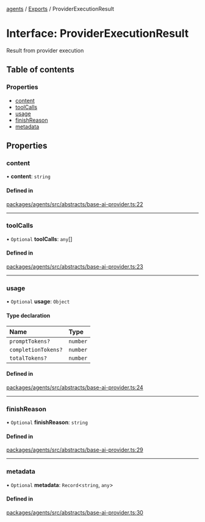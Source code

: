 <!-- 
 ⚠️  AUTO-GENERATED FILE - DO NOT EDIT MANUALLY
 This file is automatically generated by scripts/docs-generator.js
 To make changes, edit the source TypeScript files or update the generator script
-->

[agents](../../) / [Exports](../modules) / ProviderExecutionResult

# Interface: ProviderExecutionResult

Result from provider execution

## Table of contents

### Properties

- [content](ProviderExecutionResult#content)
- [toolCalls](ProviderExecutionResult#toolcalls)
- [usage](ProviderExecutionResult#usage)
- [finishReason](ProviderExecutionResult#finishreason)
- [metadata](ProviderExecutionResult#metadata)

## Properties

### content

• **content**: `string`

#### Defined in

[packages/agents/src/abstracts/base-ai-provider.ts:22](https://github.com/woojubb/robota/blob/e1b7b651a85a9b93f075b6523ec8de869e77f12c/packages/agents/src/abstracts/base-ai-provider.ts#L22)

___

### toolCalls

• `Optional` **toolCalls**: `any`[]

#### Defined in

[packages/agents/src/abstracts/base-ai-provider.ts:23](https://github.com/woojubb/robota/blob/e1b7b651a85a9b93f075b6523ec8de869e77f12c/packages/agents/src/abstracts/base-ai-provider.ts#L23)

___

### usage

• `Optional` **usage**: `Object`

#### Type declaration

| Name | Type |
| :------ | :------ |
| `promptTokens?` | `number` |
| `completionTokens?` | `number` |
| `totalTokens?` | `number` |

#### Defined in

[packages/agents/src/abstracts/base-ai-provider.ts:24](https://github.com/woojubb/robota/blob/e1b7b651a85a9b93f075b6523ec8de869e77f12c/packages/agents/src/abstracts/base-ai-provider.ts#L24)

___

### finishReason

• `Optional` **finishReason**: `string`

#### Defined in

[packages/agents/src/abstracts/base-ai-provider.ts:29](https://github.com/woojubb/robota/blob/e1b7b651a85a9b93f075b6523ec8de869e77f12c/packages/agents/src/abstracts/base-ai-provider.ts#L29)

___

### metadata

• `Optional` **metadata**: `Record`\<`string`, `any`\>

#### Defined in

[packages/agents/src/abstracts/base-ai-provider.ts:30](https://github.com/woojubb/robota/blob/e1b7b651a85a9b93f075b6523ec8de869e77f12c/packages/agents/src/abstracts/base-ai-provider.ts#L30)
